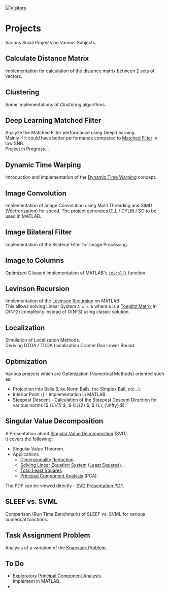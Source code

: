 [![Visitors](https://hits.seeyoufarm.com/api/count/incr/badge.svg?url=https%3A%2F%2Fgithub.com%2FRoyiAvital%2FStackExchangeCodes&count_bg=%2379C83D&title_bg=%23555555&icon=&icon_color=%23E7E7E7&title=Visitors+%28Daily+%2F+Total%29&edge_flat=false)](https://github.com/RoyiAvital/Projects)

# Projects
Various Small Projects on Various Subjects.

## Calculate Distance Matrix
Implementation for calculation of the distance matrix between 2 sets of vectors.

## Clustering
Some implementations of *Clustering* algorithms.

## Deep Learning Matched Filter
Analyze the Matched Filter performance using Deep Learning.  
Mainly if it could have better performance compared to [Matched Filter](https://en.wikipedia.org/wiki/Matched_filter) in low SNR.  
Project in Progress...

## Dynamic Time Warping
Introduction and implementation of the [Dynamic Time Warping](https://en.wikipedia.org/wiki/Dynamic_time_warping) concept.

## Image Convolution
Implementation of Image Convolution using Multi Threading and SIMD (Vectrorization) for speed.
The project generates DLL / DYLIB / SO to be used in MATLAB.

## Image Bilateral Filter
Implementation of the Bilateral Filter for Image Processing.

## Image to Columns
Optimized C based implementation of MATLAB's [`im2col()`](https://www.mathworks.com/help/images/ref/im2col.html) function.

## Levinson Recursion
Implementation of the [Levinson Recursion](https://en.wikipedia.org/wiki/Levinson_recursion) on MATLAB.  
This allows solving Linear System `A x = b` where `A` is a [Toeplitz Matrix](https://en.wikipedia.org/wiki/Toeplitz_matrix) in O(N^2) complexity instead of O(N^3) using classic solution.

## Localization 
Simulation of Localization Methods.  
Deriving DTOA / TDOA Localization Cramer Rao Lower Bound.

## Optimization
Various projects which are Optimization (Numerical Methods) oriented such as:

 * Projection into Balls (Like Norm Balls, the Simplex Ball, etc...).
 * Interior Point () - Implementation in MATLAB.
 * Steepest Descent - Calculation of the Steepest Descent Direction for various norms ($ {L}_{1} $, $ {L}_{2} $, $ {L}_{\infty} $).


## Singular Value Decomposition
A Presentation about [Singular Value Decomposition](https://en.wikipedia.org/wiki/Singular_value_decomposition) (SVD).  
It covers the following:

 * Singular Value Theorem.
 * Applications
    * [Dimensionality Reduction](https://en.wikipedia.org/wiki/Dimensionality_reduction).
    * [Solving Linear Equation System](https://en.wikipedia.org/wiki/System_of_linear_equations) ([Least Squares](https://en.wikipedia.org/wiki/Linear_least_squares_(mathematics))).
    * [Total Least Squares](https://en.wikipedia.org/wiki/Total_least_squares).
    * [Principal Component Analysis](https://en.wikipedia.org/wiki/Principal_component_analysis) (PCA).

The PDF can be viewed directly - [SVD Presentation PDF](https://docs.google.com/viewer?url=https://github.com/RoyiAvital/Projects/raw/master/SingularValueDecomposition/SVD.pdf).

## SLEEF vs. SVML
Comparison (Run Time Benchmark) of SLEEF vs. SVML for various numerical functions.

## Task Assignment Problem
Analysis of a variation of the [Knapsack Problem](https://en.wikipedia.org/wiki/Knapsack_problem).

## To Do

 *  [Exploratory Principal Component Analysis](https://github.com/fchen365/epca).  
    Implement in MATLAB.
 *  
